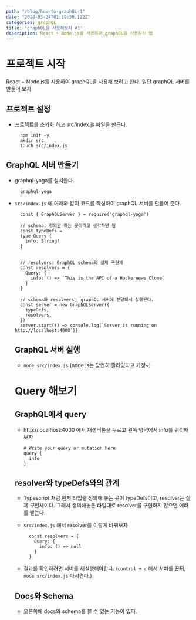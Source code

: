 ```yaml
---
path: "/blog/how-to-graphQL-1"
date: "2020-03-24T01:19:56.122Z"
categories: graphQL
title: 'graphQL을 사용해보자 #1'
description: React + Node.js를 사용하여 graphQL을 사용하는 법
---
```


# 프로젝트 시작
React + Node.js를 사용하여 graphQL을 사용해 보려고 한다. 일단 graphQL 서버를 만들어 보자
## 프로젝트 설정
- 프로젝트를 초기화 하고 src/index.js 파일을 만든다.
  ```
    npm init -y
    mkdir src
    touch src/index.js
  ```
  
## GraphQL 서버 만들기
- graphql-yoga를 설치한다.
  ```
    graphql-yoga
  ```
- `src/index.js` 에 아래와 같이 코드를 작성하여 graphQL 서버를 만들어 준다.
  ```
    const { GraphQLServer } = require('graphql-yoga')

    // schema: 정의만 하는 곳이라고 생각하면 됨
    const typeDefs = `
    type Query {
      info: String!
    }
    `

    // resolvers: GraphQL schema의 실제 구현체
    const resolvers = {
      Query: {
        info: () => `This is the API of a Hackernews Clone`
      }
    }

    // schema와 resolvers는 graphQL 서버에 전달되서 실행된다.
    const server = new GraphQLServer({
      typeDefs,
      resolvers,
    })
    server.start(() => console.log(`Server is running on http://localhost:4000`))

  ```

  ## GraphQL 서버 실행
  - `node src/index.js` (node.js는 당연히 깔려있다고 가정~)

  # Query 해보기
  ## GraphQL에서 query
    - http://localhost:4000 에서 재생버튼을 누르고 왼쪽 영역에서 info를 쿼리해보자
      ```
      # Write your query or mutation here
      query {
        info
      }
      ```
  ## resolver와 typeDefs와의 관계
    - Typescript 처럼 먼저 타입을 정의해 놓는 곳이 typeDefs이고, 
    resolver는 실제 구현체이다. 그래서 정의해놓은 타입대로 resolver를 구현하지 않으면 에러를 뱉는다.
    - `src/index.js` 에서 resolver를 이렇게 바꿔보자

      ```
        const resolvers = {
          Query: {
            info: () => null
          }
        }
      ```
    - 결과를 확인하려면 서버를 재실행해야한다. (`control + c` 해서 서버를 끈뒤, `node src/index.js` 다시켠다.)
  ## Docs와 Schema
    - 오른쪽에 docs와 schema를 볼 수 있는 기능이 있다.
